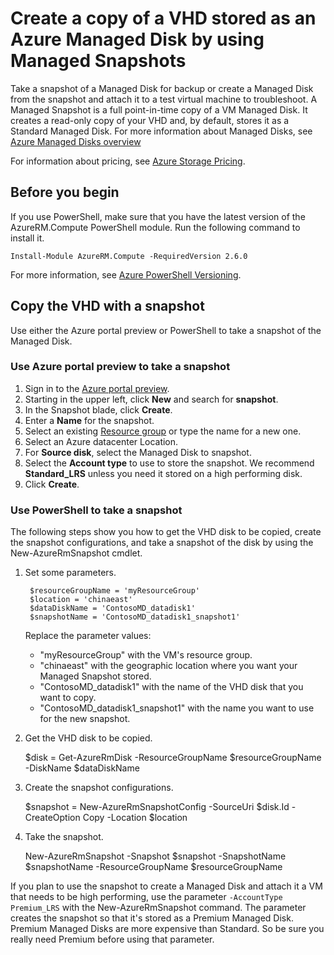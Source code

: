 <!-- not suitable for Mooncake -->

<properties
    pageTitle="Create a copy of an Azure Managed Disk for back up | Azure"
    description="Learn how to create a copy of an Azure Managed Disk to use for back up or troubleshooting disk issues."
    documentationcenter=""
    author="cwatsonMSFT"
    manager="timlt"
    editor=""
    tags="azure-resource-manager" />
<tags
    ms.assetid="15eb778e-fc07-45ef-bdc8-9090193a6d20"
    ms.service="virtual-machines-windows"
    ms.workload="infrastructure-services"
    ms.tgt_pltfrm="vm-windows"
    ms.devlang="na"
    ms.topic="article"
    ms.date="2/9/2017"
    wacn.date=""
    ms.author="cwatson" />

# Create a copy of a VHD stored as an Azure Managed Disk by using Managed Snapshots
Take a snapshot of a Managed Disk for backup or create a Managed Disk from the snapshot and attach it to a test virtual machine to troubleshoot. A Managed Snapshot is a full point-in-time copy of a VM Managed Disk. It creates a read-only copy of your VHD and, by default, stores it as a Standard Managed Disk. For more information about Managed Disks, see [Azure Managed Disks overview](/documentation/articles/storage-managed-disks-overview/)

For information about pricing, see [Azure Storage Pricing](/pricing/details/managed-disks/). 

## Before you begin
If you use PowerShell, make sure that you have the latest version of the AzureRM.Compute PowerShell module. Run the following command to install it.

    Install-Module AzureRM.Compute -RequiredVersion 2.6.0

For more information, see [Azure PowerShell Versioning](https://docs.microsoft.com/powershell/azureps-cmdlets-docs/#azure-powershell-versioning).

## Copy the VHD with a snapshot
Use either the Azure portal preview or PowerShell to take a snapshot of the Managed Disk.

### Use Azure portal preview to take a snapshot 

1. Sign in to the [Azure portal preview](https://portal.azure.cn).
2. Starting in the upper left, click **New** and search for **snapshot**.
3. In the Snapshot blade, click **Create**.
4. Enter a **Name** for the snapshot.
5. Select an existing [Resource group](/documentation/articles/resource-group-overview/#resource-groups) or type the name for a new one. 
6. Select an Azure datacenter Location.  
7. For **Source disk**, select the Managed Disk to snapshot.
8. Select the **Account type** to use to store the snapshot. We recommend **Standard_LRS** unless you need it stored on a high performing disk.
9. Click **Create**.

### Use PowerShell to take a snapshot
The following steps show you how to get the VHD disk to be copied, create the snapshot configurations, and take a snapshot of the disk by using the New-AzureRmSnapshot cmdlet<!--Add link to cmdlet when available-->. 

1. Set some parameters. 

        $resourceGroupName = 'myResourceGroup' 
        $location = 'chinaeast' 
        $dataDiskName = 'ContosoMD_datadisk1' 
        $snapshotName = 'ContosoMD_datadisk1_snapshot1'  

    Replace the parameter values:

    -  "myResourceGroup" with the VM's resource group.
    -  "chinaeast" with the geographic location where you want your Managed Snapshot stored. <!---How do you look these up? -->
    -  "ContosoMD_datadisk1" with the name of the VHD disk that you want to copy.
    -  "ContosoMD_datadisk1_snapshot1" with the name you want to use for the new snapshot.

2. Get the VHD disk to be copied.

    $disk = Get-AzureRmDisk -ResourceGroupName $resourceGroupName -DiskName $dataDiskName 

3. Create the snapshot configurations. 

    $snapshot =  New-AzureRmSnapshotConfig -SourceUri $disk.Id -CreateOption Copy -Location $location 

4. Take the snapshot.

    New-AzureRmSnapshot -Snapshot $snapshot -SnapshotName $snapshotName -ResourceGroupName $resourceGroupName 

If you plan to use the snapshot to create a Managed Disk and attach it a VM that needs to be high performing, use the parameter `-AccountType Premium_LRS` with the New-AzureRmSnapshot command. The parameter creates the snapshot so that it's stored as a Premium Managed Disk. Premium Managed Disks are more expensive than Standard. So be sure you really need Premium before using that parameter.